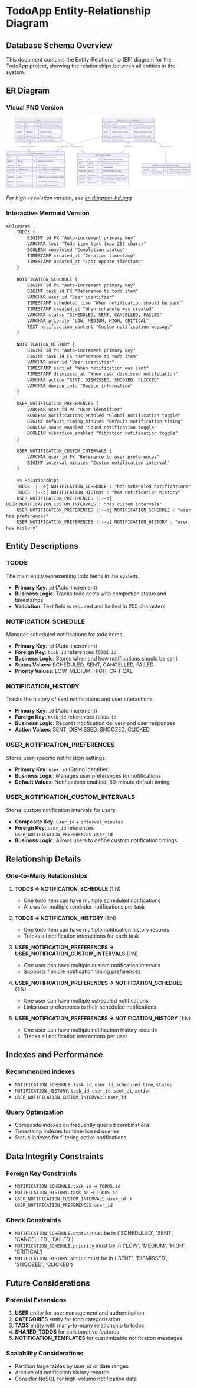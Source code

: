 # TodoApp Entity-Relationship Diagram

## Database Schema Overview

This document contains the Entity-Relationship (ER) diagram for the TodoApp project, showing the relationships between all entities in the system.

## ER Diagram

### Visual PNG Version
![TodoApp ER Diagram](er-diagram.png)

*For high-resolution version, see [er-diagram-hd.png](er-diagram-hd.png)*

### Interactive Mermaid Version

```mermaid
erDiagram
    TODOS {
        BIGINT id PK "Auto-increment primary key"
        VARCHAR text "Todo item text (max 255 chars)"
        BOOLEAN completed "Completion status"
        TIMESTAMP created_at "Creation timestamp"
        TIMESTAMP updated_at "Last update timestamp"
    }
    
    NOTIFICATION_SCHEDULE {
        BIGINT id PK "Auto-increment primary key"
        BIGINT task_id FK "Reference to todo item"
        VARCHAR user_id "User identifier"
        TIMESTAMP scheduled_time "When notification should be sent"
        TIMESTAMP created_at "When schedule was created"
        VARCHAR status "SCHEDULED, SENT, CANCELLED, FAILED"
        VARCHAR priority "LOW, MEDIUM, HIGH, CRITICAL"
        TEXT notification_content "Custom notification message"
    }
    
    NOTIFICATION_HISTORY {
        BIGINT id PK "Auto-increment primary key"
        BIGINT task_id FK "Reference to todo item"
        VARCHAR user_id "User identifier"
        TIMESTAMP sent_at "When notification was sent"
        TIMESTAMP dismissed_at "When user dismissed notification"
        VARCHAR action "SENT, DISMISSED, SNOOZED, CLICKED"
        VARCHAR device_info "Device information"
    }
    
    USER_NOTIFICATION_PREFERENCES {
        VARCHAR user_id PK "User identifier"
        BOOLEAN notifications_enabled "Global notification toggle"
        BIGINT default_timing_minutes "Default notification timing"
        BOOLEAN sound_enabled "Sound notification toggle"
        BOOLEAN vibration_enabled "Vibration notification toggle"
    }
    
    USER_NOTIFICATION_CUSTOM_INTERVALS {
        VARCHAR user_id FK "Reference to user preferences"
        BIGINT interval_minutes "Custom notification interval"
    }

    %% Relationships
    TODOS ||--o{ NOTIFICATION_SCHEDULE : "has scheduled notifications"
    TODOS ||--o{ NOTIFICATION_HISTORY : "has notification history"
    USER_NOTIFICATION_PREFERENCES ||--o{ USER_NOTIFICATION_CUSTOM_INTERVALS : "has custom intervals"
    USER_NOTIFICATION_PREFERENCES ||--o{ NOTIFICATION_SCHEDULE : "user has preferences"
    USER_NOTIFICATION_PREFERENCES ||--o{ NOTIFICATION_HISTORY : "user has history"
```

## Entity Descriptions

### TODOS
The main entity representing todo items in the system.
- **Primary Key**: `id` (Auto-increment)
- **Business Logic**: Tracks todo items with completion status and timestamps
- **Validation**: Text field is required and limited to 255 characters

### NOTIFICATION_SCHEDULE
Manages scheduled notifications for todo items.
- **Primary Key**: `id` (Auto-increment)
- **Foreign Key**: `task_id` references `TODOS.id`
- **Business Logic**: Stores when and how notifications should be sent
- **Status Values**: SCHEDULED, SENT, CANCELLED, FAILED
- **Priority Values**: LOW, MEDIUM, HIGH, CRITICAL

### NOTIFICATION_HISTORY
Tracks the history of sent notifications and user interactions.
- **Primary Key**: `id` (Auto-increment)
- **Foreign Key**: `task_id` references `TODOS.id`
- **Business Logic**: Records notification delivery and user responses
- **Action Values**: SENT, DISMISSED, SNOOZED, CLICKED

### USER_NOTIFICATION_PREFERENCES
Stores user-specific notification settings.
- **Primary Key**: `user_id` (String identifier)
- **Business Logic**: Manages user preferences for notifications
- **Default Values**: Notifications enabled, 60-minute default timing

### USER_NOTIFICATION_CUSTOM_INTERVALS
Stores custom notification intervals for users.
- **Composite Key**: `user_id` + `interval_minutes`
- **Foreign Key**: `user_id` references `USER_NOTIFICATION_PREFERENCES.user_id`
- **Business Logic**: Allows users to define custom notification timings

## Relationship Details

### One-to-Many Relationships

1. **TODOS → NOTIFICATION_SCHEDULE** (1:N)
   - One todo item can have multiple scheduled notifications
   - Allows for multiple reminder notifications per task

2. **TODOS → NOTIFICATION_HISTORY** (1:N)
   - One todo item can have multiple notification history records
   - Tracks all notification interactions for each task

3. **USER_NOTIFICATION_PREFERENCES → USER_NOTIFICATION_CUSTOM_INTERVALS** (1:N)
   - One user can have multiple custom notification intervals
   - Supports flexible notification timing preferences

4. **USER_NOTIFICATION_PREFERENCES → NOTIFICATION_SCHEDULE** (1:N)
   - One user can have multiple scheduled notifications
   - Links user preferences to their scheduled notifications

5. **USER_NOTIFICATION_PREFERENCES → NOTIFICATION_HISTORY** (1:N)
   - One user can have multiple notification history records
   - Tracks all notification interactions per user

## Indexes and Performance

### Recommended Indexes
- `NOTIFICATION_SCHEDULE`: `task_id`, `user_id`, `scheduled_time`, `status`
- `NOTIFICATION_HISTORY`: `task_id`, `user_id`, `sent_at`, `action`
- `USER_NOTIFICATION_CUSTOM_INTERVALS`: `user_id`

### Query Optimization
- Composite indexes on frequently queried combinations
- Timestamp indexes for time-based queries
- Status indexes for filtering active notifications

## Data Integrity Constraints

### Foreign Key Constraints
- `NOTIFICATION_SCHEDULE.task_id` → `TODOS.id`
- `NOTIFICATION_HISTORY.task_id` → `TODOS.id`
- `USER_NOTIFICATION_CUSTOM_INTERVALS.user_id` → `USER_NOTIFICATION_PREFERENCES.user_id`

### Check Constraints
- `NOTIFICATION_SCHEDULE.status` must be in ('SCHEDULED', 'SENT', 'CANCELLED', 'FAILED')
- `NOTIFICATION_SCHEDULE.priority` must be in ('LOW', 'MEDIUM', 'HIGH', 'CRITICAL')
- `NOTIFICATION_HISTORY.action` must be in ('SENT', 'DISMISSED', 'SNOOZED', 'CLICKED')

## Future Considerations

### Potential Extensions
1. **USER** entity for user management and authentication
2. **CATEGORIES** entity for todo categorization
3. **TAGS** entity with many-to-many relationship to todos
4. **SHARED_TODOS** for collaborative features
5. **NOTIFICATION_TEMPLATES** for customizable notification messages

### Scalability Considerations
- Partition large tables by user_id or date ranges
- Archive old notification history records
- Consider NoSQL for high-volume notification data